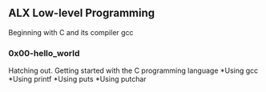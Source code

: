 ## ALX Low-level Programming
Beginning with C and its compiler gcc

### 0x00-hello_world
Hatching out. Getting started with the C programming language
*Using gcc
*Using printf
*Using puts
*Using putchar
